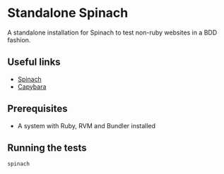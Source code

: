 # Standalone Spinach

A standalone installation for Spinach to test non-ruby websites in a BDD fashion.

## Useful links
* [Spinach](https://github.com/codegram/spinach)
* [Capybara](https://github.com/jnicklas/capybara)

## Prerequisites
* A system with Ruby, RVM and Bundler installed

## Running the tests
```
spinach
```
